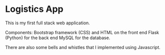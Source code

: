 # Logistics App

This is my first full stack web application. 

Components:
Bootstrap framework (CSS) and HTML on the front end 
Flask (Python) for the back end
MySQL for the database. 

There are also some bells and whistles that I implemented using Javascript. 
